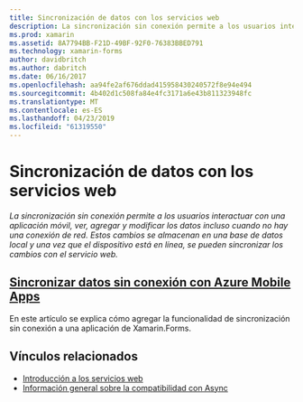 ```yaml
---
title: Sincronización de datos con los servicios web
description: La sincronización sin conexión permite a los usuarios interactuar con una aplicación móvil, ver, agregar y modificar los datos incluso cuando no hay una conexión de red. Estos cambios se almacenan en una base de datos local y una vez que el dispositivo está en línea, se pueden sincronizar los cambios con el servicio web.
ms.prod: xamarin
ms.assetid: 8A7794BB-F21D-49BF-92F0-76383BBED791
ms.technology: xamarin-forms
author: davidbritch
ms.author: dabritch
ms.date: 06/16/2017
ms.openlocfilehash: aa94fe2af676ddad415958430240572f8e94e494
ms.sourcegitcommit: 4b402d1c508fa84e4fc3171a6e43b811323948fc
ms.translationtype: MT
ms.contentlocale: es-ES
ms.lasthandoff: 04/23/2019
ms.locfileid: "61319550"
---
```

# <a name="synchronizing-data-with-web-services"></a>Sincronización de datos con los servicios web

_La sincronización sin conexión permite a los usuarios interactuar con una aplicación móvil, ver, agregar y modificar los datos incluso cuando no hay una conexión de red. Estos cambios se almacenan en una base de datos local y una vez que el dispositivo está en línea, se pueden sincronizar los cambios con el servicio web._

## <a name="synchronizing-offline-data-with-azure-mobile-appsazure-mobile-appsmd"></a>[Sincronizar datos sin conexión con Azure Mobile Apps](azure-mobile-apps.md)

En este artículo se explica cómo agregar la funcionalidad de sincronización sin conexión a una aplicación de Xamarin.Forms.



## <a name="related-links"></a>Vínculos relacionados

- [Introducción a los servicios web](~/cross-platform/data-cloud/web-services/index.md)
- [Información general sobre la compatibilidad con Async](~/cross-platform/platform/async.md)
